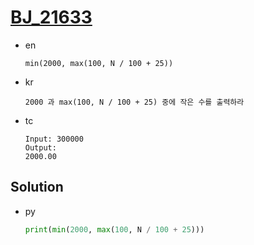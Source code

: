 # [BJ_21633](https://acmicpc.net/problem/21633)

* en

  ```en
  min(2000, max(100, N / 100 + 25))
  ```

* kr

  ```kr
  2000 과 max(100, N / 100 + 25) 중에 작은 수를 출력하라
  ```

* tc

  ```tc
  Input: 300000
  Output:
  2000.00
  ```

## Solution

* py

  ```py
  print(min(2000, max(100, N / 100 + 25)))
  ```
